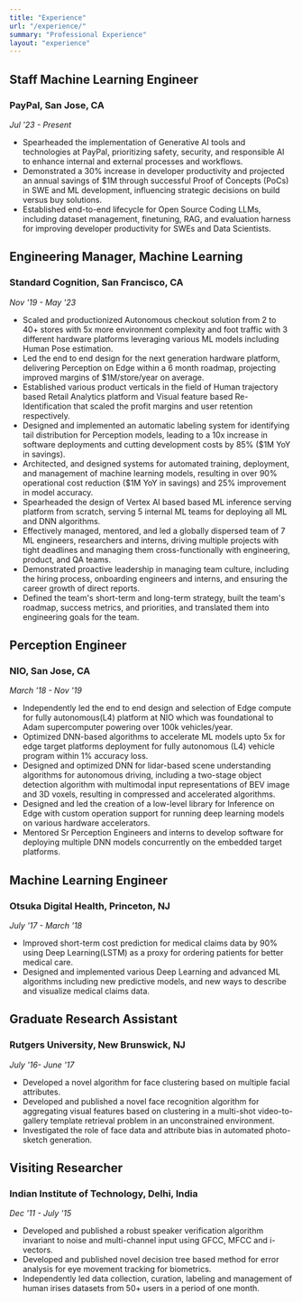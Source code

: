 ```yaml
---
title: "Experience"
url: "/experience/"
summary: "Professional Experience"
layout: "experience"
---
```


<div class="card">

## Staff Machine Learning Engineer
### PayPal, San Jose, CA
*Jul '23 - Present*

- Spearheaded the implementation of Generative AI tools and technologies at PayPal, prioritizing safety, security, and responsible AI to enhance internal and external processes and workflows.
- Demonstrated a 30% increase in developer productivity and projected an annual savings of $1M through successful Proof of Concepts (PoCs) in SWE and ML development, influencing strategic decisions on build versus buy solutions.
- Established end-to-end lifecycle for Open Source Coding LLMs, including dataset management, finetuning, RAG, and evaluation harness for improving developer productivity for SWEs and Data Scientists.
</div>

<div class="experience-card">

## Engineering Manager, Machine Learning
### Standard Cognition, San Francisco, CA
*Nov '19 - May '23*

- Scaled and productionized Autonomous checkout solution from 2 to 40+ stores with 5x more environment complexity and foot traffic with 3 different hardware platforms leveraging various ML models including Human Pose estimation.
- Led the end to end design for the next generation hardware platform, delivering Perception on Edge within a 6 month roadmap, projecting improved margins of $1M/store/year on average.
- Established various product verticals in the field of Human trajectory based Retail Analytics platform and Visual feature based Re-Identification that scaled the profit margins and user retention respectively.
- Designed and implemented an automatic labeling system for identifying tail distribution for Perception models, leading to a 10x increase in software deployments and cutting development costs by 85% ($1M YoY in savings).
- Architected, and designed systems for automated training, deployment, and management of machine learning models, resulting in over 90% operational cost reduction ($1M YoY in savings) and 25% improvement in model accuracy.
- Spearheaded the design of Vertex AI based based ML inference serving platform from scratch, serving 5 internal ML teams for deploying all ML and DNN algorithms.
- Effectively managed, mentored, and led a globally dispersed team of 7 ML engineers, researchers and interns, driving multiple projects with tight deadlines and managing them cross-functionally with engineering, product, and QA teams.
- Demonstrated proactive leadership in managing team culture, including the hiring process, onboarding engineers and interns, and ensuring the career growth of direct reports.
- Defined the team's short-term and long-term strategy, built the team's roadmap, success metrics, and priorities, and translated them into engineering goals for the team.
</div>

<div class="experience-card">

## Perception Engineer
### NIO, San Jose, CA
*March '18 - Nov '19*

- Independently led the end to end design and selection of Edge compute for fully autonomous(L4) platform at NIO which was foundational to Adam supercomputer powering over 100k vehicles/year.
- Optimized DNN-based algorithms to accelerate ML models upto 5x for edge target platforms deployment for fully autonomous (L4) vehicle program within 1% accuracy loss.
- Designed and optimized DNN for lidar-based scene understanding algorithms for autonomous driving, including a two-stage object detection algorithm with multimodal input representations of BEV image and 3D voxels, resulting in compressed and accelerated algorithms.
- Designed and led the creation of a low-level library for Inference on Edge with custom operation support for running deep learning models on various hardware accelerators.
- Mentored Sr Perception Engineers and interns to develop software for deploying multiple DNN models concurrently on the embedded target platforms.
</div>

<div class="experience-card">

## Machine Learning Engineer
### Otsuka Digital Health, Princeton, NJ
*July '17 - March '18*

- Improved short-term cost prediction for medical claims data by 90% using Deep Learning(LSTM) as a proxy for ordering patients for better medical care.
- Designed and implemented various Deep Learning and advanced ML algorithms including new predictive models, and new ways to describe and visualize medical claims data.
</div>

<div class="experience-card">

## Graduate Research Assistant
### Rutgers University, New Brunswick, NJ
*July '16- June '17*

- Developed a novel algorithm for face clustering based on multiple facial attributes.
- Developed and published a novel face recognition algorithm for aggregating visual features based on clustering in a multi-shot video-to-gallery template retrieval problem in an unconstrained environment.
- Investigated the role of face data and attribute bias in automated photo-sketch generation.
</div>

<div class="experience-card">

## Visiting Researcher
### Indian Institute of Technology, Delhi, India
*Dec '11 - July '15*

- Developed and published a robust speaker verification algorithm invariant to noise and multi-channel input using GFCC, MFCC and i-vectors.
- Developed and published novel decision tree based method for error analysis for eye movement tracking for biometrics.
- Independently led data collection, curation, labeling and management of human irises datasets from 50+ users in a period of one month.
</div>